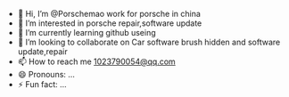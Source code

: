 - 👋 Hi, I’m @Porschemao work for porsche in china
- 👀 I’m interested in porsche repair,software update
- 🌱 I’m currently learning github useing
- 💞️ I’m looking to collaborate on Car software brush hidden and software update,repair
- 📫 How to reach me 1023790054@qq.com
- 😄 Pronouns: ...
- ⚡ Fun fact: ...

<!---
Porschemao/Porschemao is a ✨ special ✨ repository because its `README.md` (this file) appears on your GitHub profile.
You can click the Preview link to take a look at your changes.
--->
